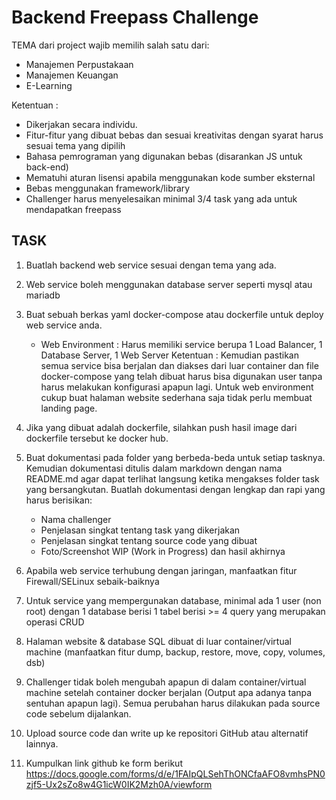 # Backend Freepass Challenge

TEMA dari project wajib memilih salah satu dari:

- Manajemen Perpustakaan
- Manajemen Keuangan
- E-Learning

Ketentuan :

- Dikerjakan secara individu.
- Fitur-fitur yang dibuat bebas dan sesuai kreativitas dengan syarat harus sesuai tema yang dipilih
- Bahasa pemrograman yang digunakan bebas (disarankan JS untuk back-end)
- Mematuhi aturan lisensi apabila menggunakan kode sumber eksternal
- Bebas menggunakan framework/library
- Challenger harus menyelesaikan minimal 3/4 task yang ada untuk mendapatkan freepass

## TASK

1. Buatlah backend web service sesuai dengan tema yang ada.

2. Web service boleh menggunakan database server seperti mysql atau mariadb

2. Buat sebuah berkas yaml docker-compose atau dockerfile untuk deploy web service anda.
	- Web Environment : Harus memiliki service berupa 1 Load Balancer, 1 Database Server, 1 Web Server
Ketentuan : Kemudian pastikan semua service bisa berjalan dan diakses dari luar container dan file docker-compose yang telah dibuat harus bisa digunakan user tanpa harus melakukan konfigurasi apapun lagi. Untuk web environment cukup buat halaman website sederhana saja tidak perlu membuat landing page.

3. Jika yang dibuat adalah dockerfile, silahkan push hasil image dari dockerfile tersebut ke docker hub.



5. Buat dokumentasi pada folder yang berbeda-beda untuk setiap tasknya. Kemudian dokumentasi ditulis dalam markdown dengan nama README.md agar dapat terlihat langsung ketika mengakses folder task yang bersangkutan. Buatlah dokumentasi dengan lengkap dan rapi yang harus berisikan:

 	- Nama challenger
  	- Penjelasan singkat tentang task yang dikerjakan
  	- Penjelasan singkat tentang source code yang dibuat
  	- Foto/Screenshot WIP (Work in Progress) dan hasil akhirnya

6. Apabila web service terhubung dengan jaringan, manfaatkan fitur Firewall/SELinux sebaik-baiknya

7. Untuk service yang mempergunakan database, minimal ada 1 user (non root) dengan 1 database berisi 1 tabel berisi >= 4 query yang merupakan operasi CRUD

8. Halaman website & database SQL dibuat di luar container/virtual machine (manfaatkan fitur dump, backup, restore, move, copy, volumes, dsb)

9. Challenger tidak boleh mengubah apapun di dalam container/virtual machine setelah container docker berjalan (Output apa adanya tanpa sentuhan apapun lagi). Semua perubahan harus dilakukan pada source code sebelum dijalankan.

10. Upload source code dan write up ke repositori GitHub atau alternatif lainnya.

11. Kumpulkan link github ke form berikut https://docs.google.com/forms/d/e/1FAIpQLSehThONCfaAFO8vmhsPN0zjf5-Ux2sZo8w4G1icW0IK2Mzh0A/viewform


